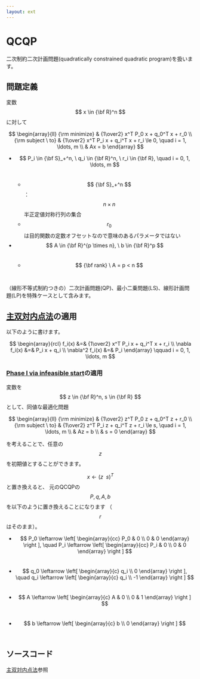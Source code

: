 ```yaml
---
layout: ext
---
```

# QCQP

二次制約二次計画問題(quadratically constrained quadratic program)を扱います。

## 問題定義

変数 $$ x \in {\bf R}^n $$ に対して

$$
\begin{array}{ll}
{\rm minimize}     & {1\over2} x^T P_0 x + q_0^T x + r_0 \\
{\rm subject \ to} & {1\over2} x^T P_i x + q_i^T x + r_i \le 0, \quad i = 1, \ldots, m \\
                   & Ax = b
\end{array}
$$

* $$ P_i \in {\bf S}_+^n, \ q_i \in {\bf R}^n, \ r_i \in {\bf R}, \quad i = 0, 1, \ldots, m $$　
  * $$ {\bf S}_+^n $$ ： $$ n \times n $$ 半正定値対称行列の集合
  * $$ r_0 $$ は目的関数の定数オフセットなので意味のあるパラメータではない
* $$ A \in {\bf R}^{p \times n}, \ b \in {\bf R}^p $$　
  * $$ {\bf rank} \ A = p < n $$　

（線形不等式制約つきの）二次計画問題(QP)、最小二乗問題(LS)、線形計画問題(LP)を特殊ケースとして含みます。

## [主双対内点法](PrimalDualIPM)の適用

以下のように書けます。

$$
\begin{array}{rcl}
           f_i(x) &=& {1\over2} x^T P_i x + q_i^T x + r_i  \\
  \nabla   f_i(x) &=& P_i x + q_i  \\
  \nabla^2 f_i(x) &=& P_i
\end{array}
\qquad i = 0, 1, \ldots, m
$$

### [Phase I via infeasible start](PrimalDualIPM)の適用

変数を $$ z \in {\bf R}^n, s \in {\bf R} $$ として、同値な最適化問題

$$
\begin{array}{ll}
{\rm minimize}     & {1\over2} z^T P_0 z + q_0^T z + r_0 \\
{\rm subject \ to} & {1\over2} z^T P_i z + q_i^T z + r_i \le s, \quad i = 1, \ldots, m \\
                   & Az = b \\
                   & s = 0
\end{array}
$$

を考えることで、任意の $$ z $$ を初期値とすることができます。

$$ x \leftarrow (z \ \ s)^T $$ と置き換えると、
元のQCQPの $$ P, q, A, b $$ を以下のように置き換えることになります
（ $$ r $$ はそのまま）。

* $$ P_0 \leftarrow \left[ \begin{array}{cc}
                           P_0 & 0 \\
                           0   & 0 
                           \end{array} \right ], \quad
     P_i \leftarrow \left[ \begin{array}{cc}
                           P_i & 0 \\
                           0   & 0
                           \end{array} \right ] $$　
* $$ q_0 \leftarrow \left[ \begin{array}{c}
                           q_i \\
                           0
                           \end{array} \right ], \quad
     q_i \leftarrow \left[ \begin{array}{c}
                           q_i \\
                           -1
                           \end{array} \right ] $$　
* $$ A \leftarrow \left[ \begin{array}{c}
                         A & 0 \\
                         0 & 1
                         \end{array} \right ] $$　
* $$ b \leftarrow \left[ \begin{array}{c}
                         b \\
                         0
                         \end{array} \right ] $$　

## ソースコード

[主双対内点法](PrimalDualIPM)参照
